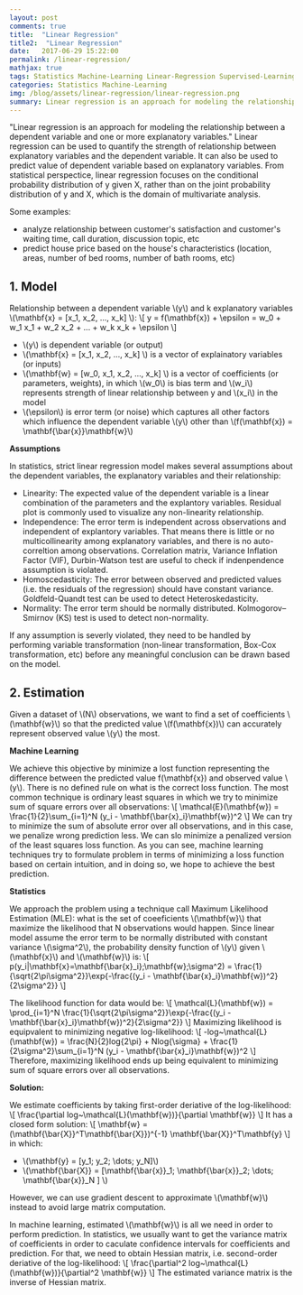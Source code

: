 ```yaml
---
layout: post
comments: true
title:  "Linear Regression"
title2:  "Linear Regression"
date:   2017-06-29 15:22:00
permalink: /linear-regression/
mathjax: true
tags: Statistics Machine-Learning Linear-Regression Supervised-Learning
categories: Statistics Machine-Learning
img: /blog/assets/linear-regression/linear-regression.png
summary: Linear regression is an approach for modeling the relationship between a scalar dependent variable y and one or more explanatory variables (or independent variables) denoted X...
---
```



"Linear regression is an approach for modeling the relationship between a dependent variable and one or more explanatory variables."  Linear regression can be used to quantify the strength of relationship between explanatory variables and the dependent variable. It can also be used to predict value of dependent variable based on explanatory variables.
From statistical perspectice, linear regression focuses on the conditional probability distribution of y given X, rather than on the joint probability distribution of y and X, which is the domain of multivariate analysis.

Some examples:
- analyze relationship between customer's satisfaction and customer's waiting time, call duration, discussion topic, etc
- predict house price based on the house's characteristics (location, areas, number of bed rooms, number of bath rooms, etc)

## 1. Model
Relationship between a dependent variable \\(y\\) and k explanatory variables \\(\mathbf{x} = [x_1, x_2, ..., x_k] \\):
\\[
y = f(\mathbf{x}) + \epsilon = w_0 + w_1 x_1 + w_2 x_2 + ... + w_k x_k + \epsilon 
\\]
* \\(y\\) is dependent variable (or output)
* \\(\mathbf{x} = [x_1, x_2, ..., x_k] \\) is a vector of explainatory variables (or inputs) 
* \\(\mathbf{w} = [w_0, x_1, x_2, ..., x_k] \\) is a vector of coefficients (or parameters, weights), in which \\(w_0\\) is bias term and \\(w_i\\) represents strength of linear relationship between y and \\(x_i\\) in the model
* \\(\epsilon\\) is error term (or noise) which captures all other factors which influence the dependent variable \\(y\\) other than \\(f(\mathbf{x}) = \mathbf{\bar{x}}\mathbf{w}\\)

__Assumptions__

In statistics, strict linear regression model makes several assumptions about the dependent variables, the explanatory variables and their relationship:
* Linearity: The expected value of the dependent variable is a linear combination of the parameters and the explantory variables. Residual plot is commonly used to visualize any non-linearity relationship.
* Independence: The error term is independent across observations and independent of explantory variables. That means there is little or no multicollinearity among explanatory variables, and there is no auto-correltion among observations. Correlation matrix, Variance Inflation Factor (VIF), Durbin-Watson test are useful to check if indenpendence assumption is violated.
* Homoscedasticity: The error between observed and predicted values (i.e. the residuals of the regression) should have constant variance. Goldfeld-Quandt test can be used to detect Heteroskedasticity.
* Normality: The error term should be normally distributed. Kolmogorov–Smirnov (KS) test is used to detect non-normality.

If any assumption is severly violated, they need to be handled by performing variable transformation (non-linear transformation, Box-Cox transformation, etc) before any meaningful conclusion can be drawn based on the model.

## 2. Estimation
Given a dataset of \\(N\\) observations, we want to find a set of coefficients \\(\mathbf{w}\\) so that the predicted value \\(f(\mathbf{x})\\) can accurately represent observed value \\(y\\) the most.

__Machine Learning__

We achieve this objective by minimize a lost function representing the difference between the predicted value f(\mathbf{x}) and observed value \\(y\\). There is no defined rule on what is the correct loss function. The most common technique is ordinary least squares in which we try to minimize sum of square errors over all observations:
\\[
\mathcal{E}(\mathbf{w}) = \frac{1}{2}\sum_{i=1}^N (y\_i - \mathbf{\bar{x}\_i}\mathbf{w})^2
\\]
We can try to minimize the sum of absolute error over all observations, and in this case, we penalize wrong prediction less. We can slo minimize a penalized version of the least squares loss function. As you can see, machine learning techniques try to formulate problem in terms of minimizing a loss function based on certain intuition, and in doing so, we hope to achieve the best prediction.

__Statistics__

We approach the problem using a technique call Maximum Likelihood Estimation (MLE): what is the set of coeeficients \\(\mathbf{w}\\) that maximize the likelihood that N observations would happen. Since linear model assume the error term to be normally distributed with constant variance \\(\sigma^2\\), the probability density function of \\(y\\) given \\(\mathbf{x}\\) and \\(\mathbf{w}\\) is:
\\[
p(y_i|\mathbf{x}=\mathbf{\bar{x}\_i};\mathbf{w};\sigma^2) = \frac{1}{\sqrt{2\pi\sigma^2}}\exp{-\frac{(y\_i - \mathbf{\bar{x}\_i}\mathbf{w})^2}{2\sigma^2}}
\\]

The likelihood function for data would be:
\\[
\mathcal{L}(\mathbf{w}) = \prod_{i=1}^N \frac{1}{\sqrt{2\pi\sigma^2}}\exp{-\frac{(y\_i - \mathbf{\bar{x}\_i}\mathbf{w})^2}{2\sigma^2}}
\\]
Maximizing likelihood is equipvalent to minimizing negative log-likelihood:
\\[
\-log~\mathcal{L}(\mathbf{w}) = \frac{N}{2}log{2\pi} + Nlog{\sigma} + \frac{1}{2\sigma^2}\sum_{i=1}^N (y\_i - \mathbf{\bar{x}\_i}\mathbf{w})^2
\\]
Therefore, maximizing likelihood ends up being equivalent to minimizing sum of square errors over all observations.

__Solution:__

We estimate coefficients by taking first-order deriative of the log-likelihood:
\\[
\frac{\partial log~\mathcal{L}(\mathbf{w})}{\partial \mathbf{w}}
\\]
It has a closed form solution:
\\[
\mathbf{w} = (\mathbf{\bar{X}}^T\mathbf{\bar{X}})^{-1} \mathbf{\bar{X}}^T\mathbf{y}
\\]
in which:
* \\(\mathbf{y} = [y_1; y_2; \dots; y_N]\\)
* \\(\mathbf{\bar{X}} = [\mathbf{\bar{x}}_1; \mathbf{\bar{x}}_2; \dots; \mathbf{\bar{x}}_N ] \\)

However, we can use gradient descent to approximate \\(\mathbf{w}\\) instead to avoid large matrix computation.

In machine learning, estimated \\(\mathbf{w}\\) is all we need in order to perform prediction. In statistics, we usually want to get the variance matrix of coefficients in order to caculate confidence intervals for coefficients and prediction. For that, we need to obtain Hessian matrix, i.e. second-order deriative of the log-likelihood:
\\[
\frac{\partial^2 log~\mathcal{L}(\mathbf{w})}{\partial^2 \mathbf{w}}
\\]
The estimated variance matrix is the inverse of Hessian matrix.

